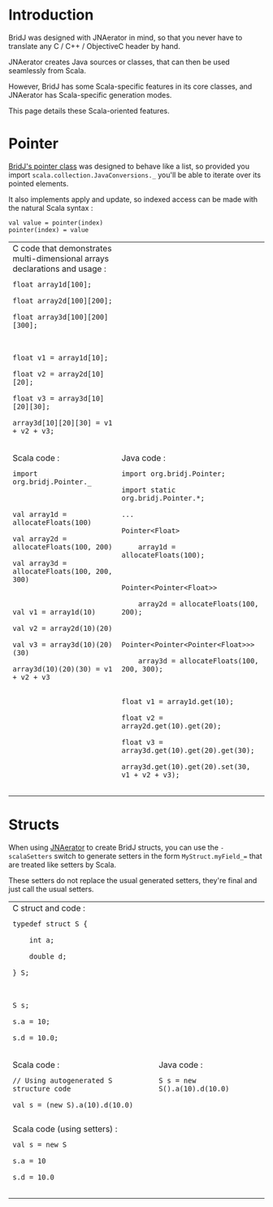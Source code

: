 

# Introduction #

BridJ was designed with JNAerator in mind, so that you never have to translate any C / C++ / ObjectiveC header by hand.

JNAerator creates Java sources or classes, that can then be used seamlessly from Scala.

However, BridJ has some Scala-specific features in its core classes, and JNAerator has Scala-specific generation modes.

This page details these Scala-oriented features.

# Pointer #

[BridJ's pointer class](http://nativelibs4java.sourceforge.net/bridj/api/stable/org/bridj/Pointer.html) was designed to behave like a list, so provided you import `scala.collection.JavaConversions._` you'll be able to iterate over its pointed elements.

It also implements apply and update, so indexed access can be made with the natural Scala syntax :
```
val value = pointer(index)
pointer(index) = value
```

<table><tr valign='top'><td>
C code that demonstrates multi-dimensional arrays declarations and usage :<br>
<pre><code>float array1d[100];<br>
float array2d[100][200];<br>
float array3d[100][200][300];<br>
<br>
float v1 = array1d[10];<br>
float v2 = array2d[10][20];<br>
float v3 = array3d[10][20][30];<br>
array3d[10][20][30] = v1 + v2 + v3;<br>
</code></pre>
</td></tr><tr valign='top'><td>
Scala code :<br>
<pre><code>import org.bridj.Pointer._<br>
<br>
val array1d = allocateFloats(100)<br>
val array2d = allocateFloats(100, 200)<br>
val array3d = allocateFloats(100, 200, 300)<br>
<br>
val v1 = array1d(10)<br>
val v2 = array2d(10)(20)<br>
val v3 = array3d(10)(20)(30)<br>
array3d(10)(20)(30) = v1 + v2 + v3<br>
</code></pre>
</td><td>
Java code :<br>
<pre><code>import org.bridj.Pointer;<br>
import static org.bridj.Pointer.*;<br>
...<br>
Pointer&lt;Float&gt; <br>
	array1d = allocateFloats(100);<br>
    <br>
Pointer&lt;Pointer&lt;Float&gt;&gt; <br>
	array2d = allocateFloats(100, 200);<br>
<br>
Pointer&lt;Pointer&lt;Pointer&lt;Float&gt;&gt;&gt; <br>
	array3d = allocateFloats(100, 200, 300);<br>
<br>
float v1 = array1d.get(10);<br>
float v2 = array2d.get(10).get(20);<br>
float v3 = array3d.get(10).get(20).get(30);<br>
array3d.get(10).get(20).set(30, v1 + v2 + v3);<br>
</code></pre>
</td></tr></table>

# Structs #

When using [JNAerator](http://code.google.com/p/jnaerator/) to create BridJ structs, you can use the `-scalaSetters` switch to generate setters in the form `MyStruct.myField_=` that are treated like setters by Scala.

These setters do not replace the usual generated setters, they're final and just call the usual setters.

<table><tr valign='top'><td>
C struct and code :<br>
<pre><code>typedef struct S {<br>
    int a;<br>
    double d;<br>
} S;<br>
<br>
S s;<br>
s.a = 10;<br>
s.d = 10.0;<br>
</code></pre>
</td></tr><tr valign='top'><td>
Scala code :<br>
<pre><code>// Using autogenerated S structure code<br>
val s = (new S).a(10).d(10.0)<br>
</code></pre>
Scala code (using setters) :<br>
<pre><code>val s = new S<br>
s.a = 10<br>
s.d = 10.0<br>
</code></pre>
</td><td>
Java code :<br>
<pre><code>S s = new S().a(10).d(10.0)<br>
</code></pre>
</td></tr></table>